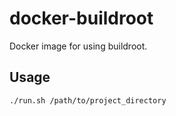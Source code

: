 # docker-buildroot
 Docker image for using buildroot.

## Usage
```bash
./run.sh /path/to/project_directory
```

